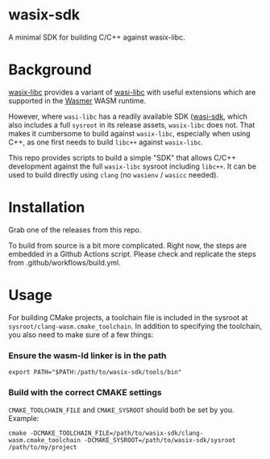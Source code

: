 # wasix-sdk
A minimal SDK for building C/C++ against wasix-libc.

# Background

[wasix-libc](https://github.com/wasix-org/wasix-libc) provides a variant of [wasi-libc](https://github.com/WebAssembly/wasi-libc) with useful extensions which are supported in the [Wasmer](https://github.com/wasmerio/wasmer) WASM runtime.

However, where `wasi-libc` has a readily available SDK ([wasi-sdk](https://github.com/WebAssembly/wasi-sdk), which also includes a full `sysroot` in its release assets, `wasix-libc` does not. That makes it cumbersome to build against `wasix-libc`, especially when using C++, as one first needs to build `libc++` against `wasix-libc`.

This repo provides scripts to build a simple "SDK" that allows C/C++ development against the full `wasix-libc` sysroot including `libc++`. It can be used to build directly using `clang` (no `wasienv` / `wasicc` needed).

# Installation

Grab one of the releases from this repo.

To build from source is a bit more complicated. Right now, the steps are embedded in a Github Actions script. Please check and replicate the steps from .github/workflows/build.yml.

# Usage

For building CMake projects, a toolchain file is included in the sysroot at `sysroot/clang-wasm.cmake_toolchain`.
In addition to specifying the toolchain, you also need to make sure of a few things:

### Ensure the wasm-ld linker is in the path

```
export PATH="$PATH:/path/to/wasix-sdk/tools/bin"
```

### Build with the correct CMAKE settings

`CMAKE_TOOLCHAIN_FILE` and `CMAKE_SYSROOT` should both be set by you. Example:

```
cmake -DCMAKE_TOOLCHAIN_FILE=/path/to/wasix-sdk/clang-wasm.cmake_toolchain -DCMAKE_SYSROOT=/path/to/wasix-sdk/sysroot /path/to/my/project
```